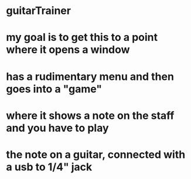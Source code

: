 # guitarTrainer
#
# my goal is to get this to a point where it opens a window
# has a rudimentary menu and then goes into a "game"
# where it shows a note on the staff and you have to play
# the note on a guitar, connected with a usb to 1/4" jack
